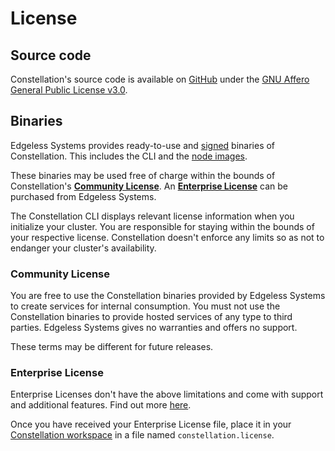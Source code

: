# License

## Source code

Constellation's source code is available on [GitHub](https://github.com/edgelesssys/constellation) under the [GNU Affero General Public License v3.0](https://github.com/edgelesssys/constellation/blob/main/LICENSE).

## Binaries

Edgeless Systems provides ready-to-use and [signed](../architecture/attestation.md#chain-of-trust) binaries of Constellation. This includes the CLI and the [node images](../architecture/images.md).

These binaries may be used free of charge within the bounds of Constellation's [**Community License**](#community-license). An [**Enterprise License**](#enterprise-license) can be purchased from Edgeless Systems.

The Constellation CLI displays relevant license information when you initialize your cluster. You are responsible for staying within the bounds of your respective license. Constellation doesn't enforce any limits so as not to endanger your cluster's availability.

### Community License

You are free to use the Constellation binaries provided by Edgeless Systems to create services for internal consumption. You must not use the Constellation binaries to provide hosted services of any type to third parties. Edgeless Systems gives no warranties and offers no support.

These terms may be different for future releases.

### Enterprise License

Enterprise Licenses don't have the above limitations and come with support and additional features. Find out more [here](https://www.edgeless.systems/products/constellation/).

Once you have received your Enterprise License file, place it in your [Constellation workspace](../architecture/orchestration.md#workspaces) in a file named `constellation.license`.
